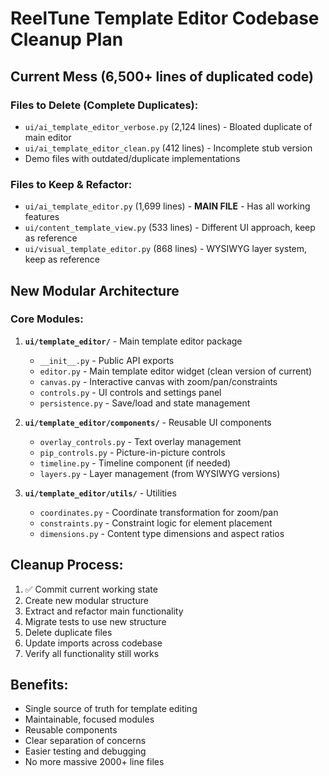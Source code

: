 # ReelTune Template Editor Codebase Cleanup Plan

## Current Mess (6,500+ lines of duplicated code)

### Files to Delete (Complete Duplicates):
- `ui/ai_template_editor_verbose.py` (2,124 lines) - Bloated duplicate of main editor
- `ui/ai_template_editor_clean.py` (412 lines) - Incomplete stub version
- Demo files with outdated/duplicate implementations

### Files to Keep & Refactor:
- `ui/ai_template_editor.py` (1,699 lines) - **MAIN FILE** - Has all working features
- `ui/content_template_view.py` (533 lines) - Different UI approach, keep as reference
- `ui/visual_template_editor.py` (868 lines) - WYSIWYG layer system, keep as reference

## New Modular Architecture

### Core Modules:
1. **`ui/template_editor/`** - Main template editor package
   - `__init__.py` - Public API exports
   - `editor.py` - Main template editor widget (clean version of current)
   - `canvas.py` - Interactive canvas with zoom/pan/constraints
   - `controls.py` - UI controls and settings panel
   - `persistence.py` - Save/load and state management

2. **`ui/template_editor/components/`** - Reusable UI components
   - `overlay_controls.py` - Text overlay management
   - `pip_controls.py` - Picture-in-picture controls
   - `timeline.py` - Timeline component (if needed)
   - `layers.py` - Layer management (from WYSIWYG versions)

3. **`ui/template_editor/utils/`** - Utilities
   - `coordinates.py` - Coordinate transformation for zoom/pan
   - `constraints.py` - Constraint logic for element placement
   - `dimensions.py` - Content type dimensions and aspect ratios

## Cleanup Process:
1. ✅ Commit current working state
2. Create new modular structure 
3. Extract and refactor main functionality
4. Migrate tests to use new structure
5. Delete duplicate files
6. Update imports across codebase
7. Verify all functionality still works

## Benefits:
- Single source of truth for template editing
- Maintainable, focused modules
- Reusable components
- Clear separation of concerns
- Easier testing and debugging
- No more massive 2000+ line files
